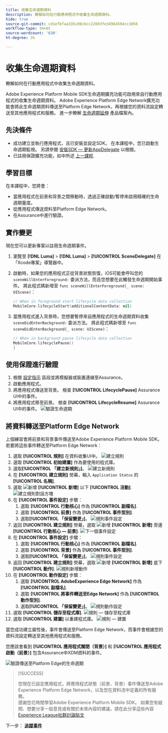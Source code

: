 ```yaml
---
title: 收集生命週期資料
description: 瞭解如何在行動應用程式中收集生命週期資料。
hide: true
source-git-commit: cd1efbfaa335c08cbcc22603fe349b4594cc1056
workflow-type: tm+mt
source-wordcount: '630'
ht-degree: 3%

---
```


# 收集生命週期資料

瞭解如何在行動應用程式中收集生命週期資料。

Adobe Experience Platform Mobile SDK生命週期擴充功能可啟用來自行動應用程式的收集生命週期資料。 Adobe Experience Platform Edge Network擴充功能會將此生命週期資料傳送至Platform Edge Network，再根據您的資料流設定轉送至其他應用程式和服務。 進一步瞭解 [生命週期延伸](https://developer.adobe.com/client-sdks/documentation/lifecycle-for-edge-network/) 產品檔案內。


## 先決條件

* 成功建立並執行應用程式，且已安裝並設定SDK。 在本課程中，您已啟動生命週期監視。 另請參閱 [安裝SDK — 更新AppDelegate](install-sdks.md#update-appdelegate) 以檢閱。
* 已註冊保證擴充功能，如中所述 [上一課程](install-sdks.md).

## 學習目標

在本課程中，您將會：

<!--
* Add lifecycle field group to the schema.
* -->
* 當應用程式在前景和背景之間移動時，透過正確啟動/暫停來啟用精確的生命週期量度。
* 從應用程式傳送資料至Platform Edge Network。
* 在Assurance中進行驗證。

<!--
## Add lifecycle field group to schema

The Consumer Experience Event field group you added in the [previous lesson](create-schema.md) already contains the lifecycle fields, so you can skip this step. If you don't use Consumer Experience Event field group in your own app, you can add the lifecycle fields by doing the following:

1. Navigate to the schema interface as described in the [previous lesson](create-schema.md).
1. Open the **Luma Mobile App Event Schema** schema and select **[!UICONTROL Add]** next to Field groups.
    ![select add](assets/lifecycle-add.png)
1. In the search bar, enter "lifecycle".
1. Select the checkbox next to **[!UICONTROL AEP Mobile Lifecycle Details]**.
1. Select **[!UICONTROL Add field groups]**.
    ![add field group](assets/lifecycle-lifecycle-field-group.png)
1. Select **[!UICONTROL Save]**.
    ![save](assets/lifecycle-lifecycle-save.png)
-->

## 實作變更

現在您可以更新專案以註冊生命週期事件。

1. 瀏覽至 **[!DNL Luma]** > **[!DNL Luma]** > **[!UICONTROL SceneDelegate]** 在「Xcode專案」導覽器中。

1. 啟動時，如果您的應用程式正從背景狀態恢復，iOS可能會呼叫您的 `sceneWillEnterForeground:` 委派方法，而且您想要在此觸發生命週期開始事件。 將此程式碼新增至 `func sceneWillEnterForeground(_ scene: UIScene)`：

   ```swift
   // When in foreground start lifecycle data collection
   MobileCore.lifecycleStart(additionalContextData: nil)
   ```

1. 當應用程式進入背景時，您想要暫停來自應用程式的生命週期資料收集 `sceneDidEnterBackground:` 委派方法。 將此程式碼新增至  `func sceneDidEnterBackground(_ scene: UIScene)`：

   ```swift
   // When in background pause lifecycle data collection
   MobileCore.lifecyclePause()
   }
   ```

## 使用保證進行驗證

1. 檢閱 [設定指示](assurance.md) 區段並將模擬器或裝置連線至Assurance。
1. 啟動應用程式。
1. 將應用程式傳送至背景。 檢查 **[!UICONTROL LifecyclePause]** Assurance UI中的事件。
1. 將應用程式移至前景。 檢查 **[!UICONTROL LifecycleResume]** Assurance UI中的事件。
   ![驗證生命週期](assets/lifecycle-lifecycle-assurance.png)


## 將資料轉送至Platform Edge Network

上個練習會將前景和背景事件傳送至Adobe Experience Platform Mobile SDK。 若要將這些事件轉送至Platform Edge Network：

1. 選取 **[!UICONTROL 規則]** 在資料收集UI中。
   ![建立規則](assets/rule-create.png)
1. 選取 **[!UICONTROL 初始建置]** 作為要使用的程式庫。
1. 選取&#x200B;**[!UICONTROL 「建立新規則」]**。
   ![建立新規則](assets/rules-create-new.png)
1. 在 **[!UICONTROL 建立規則]** 熒幕，輸入 `Application Status` 的 **[!UICONTROL 名稱]**.
1. 選取 ![新增](https://spectrum.adobe.com/static/icons/workflow_18/Smock_AddCircle_18_N.svg) **[!UICONTROL 新增]** 以下 **[!UICONTROL 活動]**.
   ![建立規則對話方塊](assets/rule-create-name.png)
1. 在 **[!UICONTROL 事件設定]** 步驟：
   1. 選取 **[!UICONTROL 行動核心]** 作為 **[!UICONTROL 副檔名]**.
   1. 選取 **[!UICONTROL 前景]** 作為 **[!UICONTROL 事件型別]**.
   1. 選取&#x200B;**[!UICONTROL 「保留變更」]**。
      ![規則事件設定](assets/rule-event-configuration.png)
1. 返回 **[!UICONTROL 建立規則]** 熒幕，選取 ![新增](https://spectrum.adobe.com/static/icons/workflow_18/Smock_AddCircle_18_N.svg) **[!UICONTROL 新增]** 旁邊 **[!UICONTROL 行動核心 — 前景]**.
   ![下一個事件設定](assets/rule-event-configuration-next.png)
1. 在 **[!UICONTROL 事件設定]** 步驟：
   1. 選取 **[!UICONTROL 行動核心]** 作為 **[!UICONTROL 副檔名]**.
   1. 選取 **[!UICONTROL 背景]** 作為 **[!UICONTROL 事件型別]**.
   1. 選取&#x200B;**[!UICONTROL 「保留變更」]**。
      ![規則事件設定](assets/rule-event-configuration-background.png)
1. 返回 **[!UICONTROL 建立規則]** 熒幕，選取 ![新增](https://spectrum.adobe.com/static/icons/workflow_18/Smock_AddCircle_18_N.svg) **[!UICONTROL 新增]** 底下 **[!UICONTROL 動作]**.
   ![規則新增動作](assets/rule-action-button.png)
1. 在 **[!UICONTROL 動作設定]** 步驟：
   1. 選取 **[!UICONTROL AdobeExperience Edge Network]** 作為 **[!UICONTROL 副檔名]**.
   1. 選取 **[!UICONTROL 將事件轉送至Edge Network]** 作為 **[!UICONTROL 動作型別]**.
   1. 選取&#x200B;**[!UICONTROL 「保留變更」]**。
      ![規則動作設定](assets/rule-action-configuration.png)
1. 選取 **[!UICONTROL 儲存至程式庫]**.
   ![規則 — 儲存至程式庫](assets/rule-save-to-library.png)
1. 選取 **[!UICONTROL 建置]** 以重建程式庫。
   ![規則 — 建置](assets/rule-build.png)

當您成功建立屬性後，事件會傳送至Platform Edge Network，而事件會根據您的資料流設定轉送至其他應用程式和服務。

您應該會看到 **[!UICONTROL 應用程式關閉（背景）]** 和 **[!UICONTROL 應用程式啟動（前景）]** 包含Assurance中XDM資料的事件。

![驗證傳送至Platform Edge的生命週期](assets/lifecycle-edge-assurance.png)

>[!SUCCESS]
>
>您現在已設定應用程式，將應用程式狀態（前景、背景）事件傳送至Adobe Experience Platform Edge Network，以及您在資料流中定義的所有服務。<br>感謝您花時間學習Adobe Experience Platform Mobile SDK。 如果您有疑問、想要分享一般意見或有關於未來內容的建議，請在此分享這些內容 [Experience League社群討論貼文](https://experienceleaguecommunities.adobe.com/t5/adobe-experience-platform-launch/tutorial-discussion-implement-adobe-experience-cloud-in-mobile/td-p/443796)

下一步： **[追蹤事件](events.md)**
